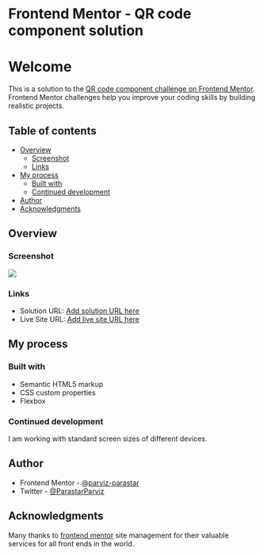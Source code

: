 # Frontend Mentor - QR code component solution
# Welcome
This is a solution to the [QR code component challenge on Frontend Mentor](https://www.frontendmentor.io/challenges/qr-code-component-iux_sIO_H). Frontend Mentor challenges help you improve your coding skills by building realistic projects. 

## Table of contents

- [Overview](#overview)
  - [Screenshot](#screenshot)
  - [Links](#links)
- [My process](#my-process)
  - [Built with](#built-with)
  - [Continued development](#continued-development)
- [Author](#author)
- [Acknowledgments](#acknowledgments)



## Overview

### Screenshot

![](./screenshot.jpg)



### Links

- Solution URL: [Add solution URL here](https://github.com/Parviz-Parastar/QR-code-component-solution)
- Live Site URL: [Add live site URL here](https://parviz-parastar.github.io/QR-code-component-solution/)

## My process

### Built with

- Semantic HTML5 markup
- CSS custom properties
- Flexbox


### Continued development

I am working with standard screen sizes of different devices.


## Author
- Frontend Mentor - [@parviz-parastar](https://www.frontendmentor.io/profile/Parviz-Parastar)
- Twitter - [@ParastarParviz](https://www.twitter.com/ParastarParviz)

## Acknowledgments
Many thanks to [frontend mentor](https://www.frontendmentor.io) site management for their valuable services for all front ends in the world.
